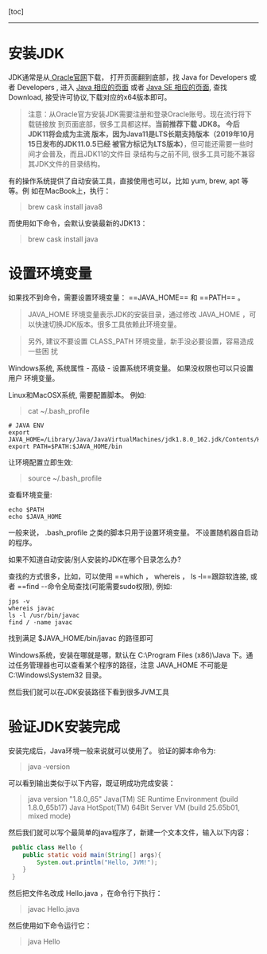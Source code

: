 [toc]

---

# 安装JDK

JDK通常是从[ Oracle官网](https://www.oracle.com/)下载， 打开页面翻到底部，找 Java for Developers 或 者 Developers , 进入 [Java 相应的页面](https://www.oracle.com/java/technologies/) 或者 [Java SE 相应的页面](https://www.oracle.com/java/technologies/java-se-glance.html), 查找 Download, 接受许可协议,下载对应的x64版本即可。


> 注意：从Oracle官方安装JDK需要注册和登录Oracle账号。现在流行将下载链接放 到页面底部，很多工具都这样。**当前推荐下载 JDK8。 今后JDK11将会成为主流 版本，因为Java11是LTS长期支持版本（2019年10月15日发布的JDK11.0.5已经 被官方标记为LTS版本）**，但可能还需要一些时间才会普及，而且JDK11的文件目 录结构与之前不同, 很多工具可能不兼容其JDK文件的目录结构。

有的操作系统提供了自动安装工具，直接使用也可以，比如 yum, brew, apt 等等。例 如在MacBook上，执行：
> brew cask install java8

而使用如下命令，会默认安装最新的JDK13：

> brew cask install java

# 设置环境变量
如果找不到命令，需要设置环境变量： ==JAVA_HOME== 和 ==PATH== 。

> JAVA_HOME 环境变量表示JDK的安装目录，通过修改 JAVA_HOME ，可以快速切换JDK版本。很多工具依赖此环境变量。

> 另外, 建议不要设置 CLASS_PATH 环境变量，新手没必要设置，容易造成一些困 扰

Windows系统, 系统属性 - 高级 - 设置系统环境变量。 如果没权限也可以只设置用户 环境变量。 

Linux和MacOSX系统, 需要配置脚本。 例如:
> cat ~/.bash_profile

```shell
# JAVA ENV
export JAVA_HOME=/Library/Java/JavaVirtualMachines/jdk1.8.0_162.jdk/Contents/Home
export PATH=$PATH:$JAVA_HOME/bin
```

让环境配置立即生效:
> source ~/.bash_profile

查看环境变量:
```
echo $PATH 
echo $JAVA_HOME
```

一般来说， .bash_profile 之类的脚本只用于设置环境变量。 不设置随机器自启动的程序。

如果不知道自动安装/别人安装的JDK在哪个目录怎么办?

查找的方式很多，比如，可以使用 ==which ， whereis ， ls ‐l==跟踪软连接, 或者 ==find --命令全局查找(可能需要sudo权限), 例如:

```
jps ‐v 
whereis javac 
ls ‐l /usr/bin/javac
find / ‐name javac
```

找到满足 $JAVA_HOME/bin/javac 的路径即可

Windows系统，安装在哪就是哪，默认在 C:\Program Files (x86)\Java 下。通 过任务管理器也可以查看某个程序的路径，注意 JAVA_HOME 不可能是 C:\Windows\System32 目录。

然后我们就可以在JDK安装路径下看到很多JVM工具

# 验证JDK安装完成
安装完成后，Java环境一般来说就可以使用了。 验证的脚本命令为:
> java ‐version

可以看到输出类似于以下内容，既证明成功完成安装：

> java version "1.8.0_65" Java(TM) SE Runtime Environment (build 1.8.0_65­b17) Java HotSpot(TM) 64­Bit Server VM (build 25.65­b01, mixed mode)

然后我们就可以写个最简单的java程序了，新建一个文本文件，输入以下内容：
```java
 public class Hello { 
    public static void main(String[] args){
        System.out.println("Hello, JVM!"); 
    } 
 }
```

 然后把文件名改成 Hello.java ，在命令行下执行：

 > javac Hello.java

 然后使用如下命令运行它：

 > java Hello 